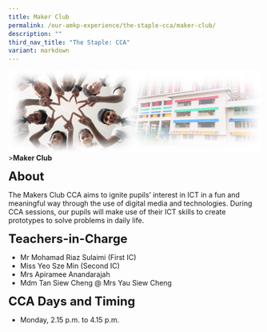 ```yaml
---
title: Maker Club
permalink: /our-amkp-experience/the-staple-cca/maker-club/
description: ""
third_nav_title: "The Staple: CCA"
variant: markdown
---
```

![Sub-banner](/images/sub%20banner.jpg)
&gt;**Maker Club**

**<font size="5">About</font>**

The Makers Club CCA aims to ignite pupils’ interest in ICT in a fun and meaningful way through the use of digital media and technologies. During CCA sessions, our pupils will make use of their ICT skills to create prototypes to solve problems in daily life.


**<font size="5">Teachers-in-Charge</font>**
* Mr Mohamad Riaz Sulaimi (First IC)
* Miss Yeo Sze Min (Second IC)
* Mrs Apiramee Anandarajah
* Mdm Tan Siew Cheng @ Mrs Yau Siew Cheng

**<font size="5">CCA Days and Timing</font>**
* Monday, 2.15 p.m. to 4.15 p.m.